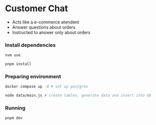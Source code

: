 # Customer Chat
- Acts like a e-commerce atendent
- Answer questions about orders
- Instructed to answer only about orders

### Install dependencies

```sh
nvm use

pnpm install
```

### Preparing environment

```sh
docker compose up -d # set up postgres

node data/main.js # create tables, generate data and insert into db
```

### Running
```sh
pnpm dev
```
